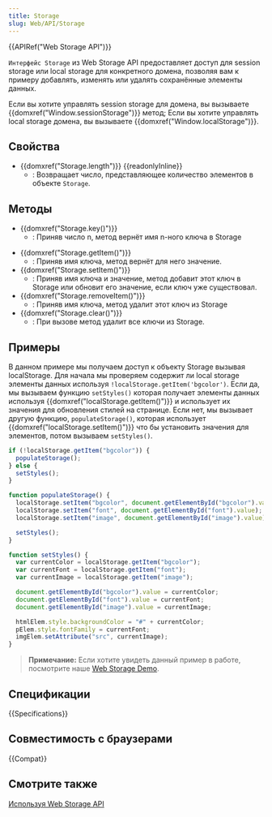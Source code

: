 ```yaml
---
title: Storage
slug: Web/API/Storage
---
```


{{APIRef("Web Storage API")}}

`Интерфейс Storage` из Web Storage API предоставляет доступ для session storage или local storage для конкретного домена, позволяя вам к примеру добавлять, изменять или удалять сохранённые элементы данных.

Если вы хотите управлять session storage для домена, вы вызываете {{domxref("Window.sessionStorage")}} метод; Если вы хотите управлять local storage домена, вы вызываете {{domxref("Window.localStorage")}}.

## Свойства

- {{domxref("Storage.length")}} {{readonlyInline}}
  - : Возвращает число, представляющее количество элементов в объекте `Storage`.

## Методы

- {{domxref("Storage.key()")}}
  - : Приняв число n, метод вернёт имя n-ного ключа в Storage

<!---->

- {{domxref("Storage.getItem()")}}
  - : Приняв имя ключа, метод вернёт для него значение.
- {{domxref("Storage.setItem()")}}
  - : Приняв имя ключа и значение, метод добавит этот ключ в Storage или обновит его значение, если ключ уже существовал.
- {{domxref("Storage.removeItem()")}}
  - : Приняв имя ключа, метод удалит этот ключ из Storage
- {{domxref("Storage.clear()")}}
  - : При вызове метод удалит все ключи из Storage.

## Примеры

В данном примере мы получаем доступ к объекту Storage вызывая localStorage. Для начала мы проверяем содержит ли local storage элементы данных используя `!localStorage.getItem('bgcolor')`. Если да, мы вызываем функцию `setStyles()` которая получает элементы данных используя {{domxref("localStorage.getItem()")}} и использует их значения для обновления стилей на странице. Если нет, мы вызывает другую функцию, `populateStorage()`, которая использует {{domxref("localStorage.setItem()")}} что бы установить значения для элементов, потом вызываем `setStyles()`.

```js
if (!localStorage.getItem("bgcolor")) {
  populateStorage();
} else {
  setStyles();
}

function populateStorage() {
  localStorage.setItem("bgcolor", document.getElementById("bgcolor").value);
  localStorage.setItem("font", document.getElementById("font").value);
  localStorage.setItem("image", document.getElementById("image").value);

  setStyles();
}

function setStyles() {
  var currentColor = localStorage.getItem("bgcolor");
  var currentFont = localStorage.getItem("font");
  var currentImage = localStorage.getItem("image");

  document.getElementById("bgcolor").value = currentColor;
  document.getElementById("font").value = currentFont;
  document.getElementById("image").value = currentImage;

  htmlElem.style.backgroundColor = "#" + currentColor;
  pElem.style.fontFamily = currentFont;
  imgElem.setAttribute("src", currentImage);
}
```

> **Примечание:** Если хотите увидеть данный пример в работе, посмотрите наше [Web Storage Demo](https://mdn.github.io/dom-examples/web-storage/).

## Спецификации

{{Specifications}}

## Совместимость с браузерами

{{Compat}}

## Смотрите также

[Используя Web Storage API](/ru/docs/Web/API/Web_Storage_API/Using_the_Web_Storage_API)

